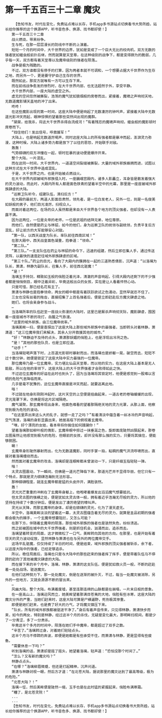 # 第一千五百三十二章 魔灾
        【告知书友，时代在变化，免费站点难以长存，手机app多书源站点切换看书大势所趋，站长给你推荐的这个换源APP，听书音色多、换源、找书都好使！】
       第一千五百三十二章
       战火燃烧，带来纷争。
       生与死，在那一层层漫长的防线中不断的上演着。
       短短一个月的时间中，大千世界的边界，犹如是变成了一个巨大无比的绞肉机，双方无数的强者犹如蝗虫般前扑后继，然而就算是天至尊，在这种级别的战争下，都是变得颇为的脆弱，几乎每一天，双方都有着天至尊以及魔帝级别的强者在陨落…
       战争是极为残酷的。
       不过，双方谁都没有停手的打算，因为两者本就不可调和，一个想要占据大千世界作为生存之地，而另外一个，更是要守护自己生存的世界。
       既然如此，那双方就唯有一方可以生存下来。
       而在前线战争愈发的惨烈时，在大千世界内部，也无法超然于外，享受平静。
       大千世界内部，一座大陆的虚空之外。
       虚无的空间忽然被撕裂，浩荡的魔气犹如狼烟般的席卷而出，紧接着，魔啸之声响彻天地，无数道魔影铺天盖地的冲了出来。
       咚咚！
       在这些魔影出现的第一时间，这座大陆中便是响起了无数凄厉的钟吟声，紧接着大陆中无数道光影冲天而起，眼神惊惧的望着那些突然间出现的魔群。
       “桀桀，给我杀，将这大千世界杀得血流成河！”有着残忍的魔啸声响彻，蝗虫般的魔影顿时席卷而下。
       “挡住他们！发出信号，呼救援军！”
       大陆上，也是响起无数道厉喝声，同时这座大陆上的所有强者都是暴冲而起，澎湃灵力弥漫，这种时候，大陆上诸多势力都是放下了以往的恩怨，开始联手对敌。
       轰轰！
       气势磅礴的双方冲撞在一起，顿时狂暴的波动便是爆炸开来。
       整个大陆，一片混乱。
       而在这同一时间，大千世界内，一道道空间裂缝被撕裂，大量的域外邪族蜂拥而进，试图以这种方式在大千世界中造成混乱。
       于是，大千世界之内，也是开始被点燃战火。
       在大千世界内部被域外邪族侵入时，一座巍峨宫殿内，诸多人影矗立，浑身皆是散发着强大的灵力波动，而此时，大殿内所有人都是面色铁青的望着半空中的光幕，那里是一座座被域外邪族肆虐的大陆。
       “巡察卫队听令，组建队伍，清扫后方！”
       在大殿的最前方，两道人影面目肃然，领先者，是一位白发老人，另外一位，则是一名俊美如妖般的男子，他们目光凌厉，扫视众人。
       而面对着这两位，在场的众人虽然都是来自大千世界各个地方的顶尖强者，但却没有一人表露不满。
       因为这两位，一位是炎帝的老师，一位是武祖的结拜兄弟，地位尊崇。
       而他们，自然便是药尘与林貂，如今的他们，身为巡察卫队的统领与副统领，负责平复后方混乱，好让前方的大军能够安心对敌。
       “第一队，以西天战皇为队长，率队前往西南区域！”
       在那大殿中，西天战皇面色凝重，抱拳道：“领命。”
       “第二队…”
       “第三队…”一支支队伍在药尘与林貂的命令下，迅速的组建，然后立即召集人手，通过传送灵阵，以最快的速度赶往域外邪族肆虐的区域。
       “第三十队…”药尘的目光，看向了大殿内的簇拥在一起的三道熟悉倩影，沉声道：“以洛璃为队长，萧潇，林静为副队长，召集人手，前往西北驱魔！”
       “是！”
       洛璃玉手持剑，精致如玉般的俏脸泛着光泽，清澈的声音响起，引得大殿内还剩下的不少强者都是悄悄侧目，眼中泛着异彩，毕竟这般出众的女孩，实在是让人看着怦然心动。
       只是可惜，那已经名花有主了。
       萧潇与林静也是抱拳领命，两女的眼中都是有着跃跃欲试之色涌动，显然早就忍不住了。
       三女也没有丝毫的拖沓，直接招集了上百名强者后，便是立即赶赴后方魔灾肆虐之地。
       她们，也将会亲身参与战斗。
       …
       当洛璃所率的队伍赶至一座战火弥漫的大陆时，这里已是厮杀声响彻天际，魔影肆虐，围困着一座座城市不断的攻打，血腥之气弥漫。
       “这里的域外邪族，由三位魔帝统率。”
       洛璃美眸一扫，便是查探出了这座大陆上那些域外邪族中的最强者，当即转头对着林静，萧潇道：“这三位魔帝我们来解决，其余人分开救援其他的城市。”
       “好！”林静迫不及待的点头，萧潇那妖媚的俏脸上，也是浮现出冷冽之色。
       “是！”其他的那些队员，也是立即应道。
       “动手！”
       当洛璃轻喝声落下时，上百道光影顿时暴射而出，而洛璃也是娇躯一晃，破空而去，短短不过十数分钟，她便是锁定了这座大陆中实力最强的一位魔帝。
       那位魔帝乃是一位玄魔帝，实力堪比仙品天至尊，而以他的实力，在这座大陆上基本是无人能敌，所以在他的率领下，这座大陆上的大千世界强者才会败得如此之快。
       不过这位玄魔帝的好运在此时也到头了，因为当洛璃将其锁定时，他便是感觉到一股难以言明的危险气息降临而来。
       几乎是毫不犹豫的，这位玄魔帝直接是冲天而起，就要逃离此地。
       嗡！
       不过就在他身形刚刚冲起时，这片天空的上空便是扭曲起来，一道古老的卷轴缓缓的出现，灵光笼罩下来，仿佛是将这片区域隔绝。
       魔气凝聚，那玄魔帝现出身来，他面色难看的望着那隔绝天地的灵力光罩，从那上面，他察觉到极为危险的波动。
       “在这里弄出来这么大的乱子，就想一走了之吗？”有着清淡中蕴含着一丝冰冷的声音响起，空气荡漾，洛璃的身影显露出来，她居高临下的俯视着玄魔帝。
       “嘿，好个漂亮的女娃，看本帝将你擒住如何蹂躏你！”
       望着洛璃那如柳叶般的倩影，玄魔帝眼中掠过一抹垂涎之色，旋即面庞陡然凶狠起来，那卷古图虽然让他感觉到极为的危险，但眼前的女孩，却并没有那么强的实力，只要将其擒住，便能够脱困。
       唰！
       玄魔帝身形陡然暴射而出，化为无数道魔影，同时手掌一拍，粘稠的魔气洪流呼啸而出，直接对着洛璃缠绕而去。
       然而面对着玄魔帝的攻击，洛璃却是连眼眸都未曾波动一下，只是纤细玉指轻轻一弹。
       嗡！
       太灵古图震动，下一瞬间，仿佛是一道光芒降临下来，那道光芒并不显得华丽，但它只有一个特点，那就是灵力磅礴浩瀚到无法形容…
       那种磅礴程度，就连玄魔帝都是猛的头皮炸开，满脸骇然。
       轰！
       灵光光芒重重的冲刷在了玄魔帝身躯上，他咆哮着爆发出滔滔魔气想要抵抗。
       但太灵古图的强横之处，便是犹如太灵古体一般，拥有着近乎浩瀚无尽般的灵力，所以他的坚持在持续了十数分钟后，便是发出了凄厉绝望的嚎叫声。
       灵光从天降，而那玄魔帝的身体，却是在磅礴的灵光，化为了漫天虚无。
       半空中，洛璃美眸淡淡的望着这一幕，太灵古图蕴含着无尽的灵力，就算是圣品初期的强者都会极为的棘手，一个玄魔帝想要阻拦，又怎么可能？
       在那下方，伴随着玄魔帝的陨落，那些域外邪族的强者也是骇然失色，纷纷溃逃。
       而之前被困在城中的大千世界强者，则是抓住机会，汹涌而出，追杀而去。
       洛璃望着转变的局面，这才微微松了一口气，美眸转向其他的方向，在那里，也是开始有着惊天的灵力波动绽放，显然林静与萧潇也在与另外的两位魔帝交手。
       这场平乱驱魔，仅仅持续了半日的时间，便是结束，域外邪族的顶尖强者被斩杀，余下者，以这座大陆中的强者，已经足够追杀。
       所以，稳住局面后，洛璃也只是与大陆中的那些赶来的强者挥了挥手，便是带着队伍马不停蹄的赶向了其他被魔灾肆虐的大陆。
       而在接下来的半个月中，洛璃，林静，萧潇的这支队伍，便是犹如救火员一般，不断的赶赴着一处处战场，驱逐魔灾。
       在他们这种努力下，那一处处魔灾，倒是在逐渐的被扑灭，不过，每当一处魔灾被消除，另外的一些地方，又就会源源不断的冒出来。
       …
       风幽大陆，整个大陆，布满着废墟，甚至连那连绵的山脉都是在崩塌，一片末日般的景象。
       在一座高山上，洛璃迎风而立，她美眸望着那满目苍夷的大地，俏脸有些冰寒，这座大陆的魔灾分外的严重，当她们赶来时，这座大陆可算是尸横遍野，死伤极其惨重。
       即便是她们赶来，也是费了好大的力气，才将魔灾镇压下来。
       “队长，所有的域外邪族都被驱逐干净了。”身后有着声音传来，只见得林静，萧潇快步而来，如今的两女，特别是林静，经过这半个月的杀伐，无疑是变化最大，那明眸扫视间，都是少了一分青涩，多了一分肃杀。
       毕竟这半个多月的时间中，陨落在她们手中魔帝，都是超过了双手之数。
       “辛苦了。”洛璃转过身，对着她们轻轻点头。
       这半个月马不停蹄的奔波，即便是她都是有些承受不住，而萧潇与林静，更是显得有些疲惫。
       “需要休息一下吗？”
       听到洛璃的话，萧潇却是摇了摇头，她望着洛璃，轻声道：“恐怕没那个时间了…”
       “怎么？又有新的魔灾吗？”
       林静点点头。
       “在哪？”洛璃柳眉微蹙，但还是打起精神，沉声问道。
       萧潇与林静对视一眼，然后方才道：“在北苍大陆，据说那里的魔灾达到了最高等级，极为的危险。”
       “北苍大陆？！”
       洛璃一怔，然后美眸便是陡然一缩，玉手也是在此时猛的紧握起来，俏脸布满寒霜。
       “糟了，是北苍灵院！”
       ...
       ...
       【告知书友，时代在变化，免费站点难以长存，手机app多书源站点切换看书大势所趋，站长给你推荐的这个换源APP，听书音色多、换源、找书都好使！】